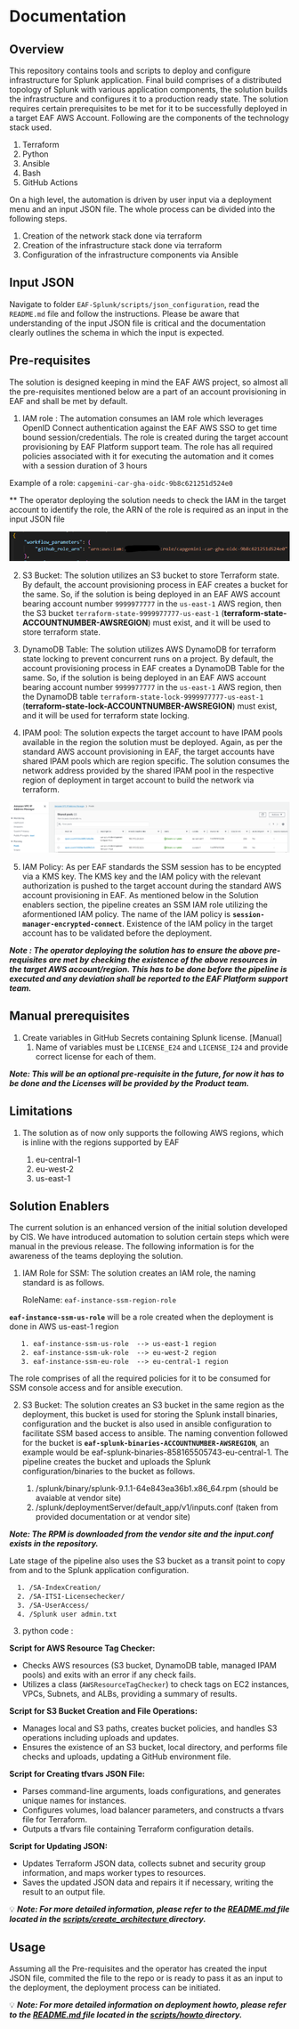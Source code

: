 # Documentation

## Overview

This repository contains tools and scripts to deploy and configure infrastructure for Splunk application. Final build comprises of a distributed topology of Splunk with various application components, the solution builds the infrastructure and configures it to a production ready state. The solution requires certain prerequisites to be met for it to be successfully deployed in a target EAF AWS Account.
Following are the components of the technology stack used.
1.	Terraform
2.	Python
3.	Ansible
4.	Bash
5.	GitHub Actions

On a high level, the automation is driven by user input via a deployment menu and an input JSON file. The whole process can be divided into the following steps.

1. Creation of the network stack done via terraform
2. Creation of the infrastructure stack done via terraform
3. Configuration of the infrastructure components via Ansible
 
## Input JSON

Navigate to folder `EAF-Splunk/scripts/json_configuration`, read the `README.md` file and follow the instructions. Please be aware that understanding of the input JSON file is critical and the documentation clearly outlines the schema in which the input is expected.

## Pre-requisites 

The solution is designed keeping in mind the EAF AWS project, so almost all the pre-requisites mentioned below are a part of an account provisioning in EAF and shall be met by default.

1.  IAM role :  The automation consumes an IAM role which leverages OpenID Connect authentication against the  EAF AWS SSO to get time bound session/credentials. The role is created during    the target account provisioning by EAF Platform support team. The role has all required policies associated with it for executing the automation and it comes with a session duration of 3 hours
                      
 Example of a role:  `capgemini-car-gha-oidc-9b8c621251d524e0`

** The operator deploying the solution needs to check the IAM in the target account to identify the role, the ARN of the role is required as an input in the input JSON file      
                           
   ![IAM Role](./imgs/oidc_role.png)

2.  S3 Bucket: The solution utilizes an S3 bucket to store Terraform state. By default, the account provisioning process in EAF creates a bucket for the same. So, if the solution is being deployed in an EAF AWS account bearing account number `9999977777` in the `us-east-1` AWS region, then the S3 bucket `terraform-state-9999977777-us-east-1` (**terraform-state-ACCOUNTNUMBER-AWSREGION**) must exist, and it will be used to store terraform state.

3. DynamoDB Table:  The solution utilizes AWS DynamoDB for terraform state locking to prevent concurrent runs on a project. By default, the account provisioning process in EAF creates a DynamoDB Table for the same. So, if the solution is being deployed in an EAF AWS account bearing account number `9999977777` in the `us-east-1` AWS region, then the DynamoDB table `terraform-state-lock-9999977777-us-east-1` (**terraform-state-lock-ACCOUNTNUMBER-AWSREGION**) must exist, and it will be used for terraform state locking.

4. IPAM pool:  The solution expects the target account to have IPAM pools available in the region the solution must be deployed. Again, as per the standard AWS account provisioning in EAF, the target accounts have shared IPAM pools which are region specific. The solution consumes the network address provided by the shared IPAM pool in the respective region of deployment in target account to build the network via terraform.

![IPAM_Pool](./imgs/ipam_pool.png)


5. IAM Policy: As per EAF standards the SSM session has to be encypted via a KMS key. The KMS key and the IAM policy with the relevant authorization is pushed to the target account during
   the standard AWS account provisioning in EAF. As mentioned below in the Solution enablers section, the pipeline creates an SSM IAM role utilizing the aformentioned IAM policy.
   The name of the IAM policy is **`session-manager-encrypted-connect`**. Existence of the IAM policy in the target account has to be validated before the deployment.



***Note : The operator deploying the solution has to ensure the above pre-requisites are met by checking the existence of the above resources in the target AWS account/region. This has to be done before the pipeline is executed and any deviation shall be reported to the EAF Platform support team.***

## Manual prerequisites

1. Create variables in GitHub Secrets containing Splunk license. [Manual]
   1. Name of variables must be `LICENSE_E24` and `LICENSE_I24` and provide correct license for each of them.

***Note: This will be an optional pre-requisite in the future, for now it has to be done and the Licenses will be provided by the Product team.***

## Limitations

1. The solution as of now only supports the following AWS regions, which is inline with the regions supported by EAF

    1. eu-central-1
    2. eu-west-2
    3. us-east-1


## Solution Enablers

The current solution is an enhanced version of the initial solution developed by CIS. We have introduced automation to solution certain steps which were manual in the previous release. The following information is for the awareness of the teams deploying the solution.

1. IAM Role for SSM: The solution creates an IAM role, the naming standard is as follows.
   
   RoleName: `eaf-instance-ssm-region-role`

**`eaf-instance-ssm-us-role`** will be a role created when the deployment is done in AWS us-east-1 region


       1. eaf-instance-ssm-us-role  --> us-east-1 region
       2. eaf-instance-ssm-uk-role  --> eu-west-2 region
       3. eaf-instance-ssm-eu-role  --> eu-central-1 region

The role comprises of all the required policies for it to be consumed for SSM console access and for ansible execution.

2. S3 Bucket:  The solution creates an S3 bucket in the same region as the deployment, this bucket is used for storing the Splunk install binaries, configuration and the bucket is also used in ansible configuration to facilitate
   SSM based access to ansible. The naming convention followed for the bucket is **`eaf-splunk-binaries-ACCOUNTNUMBER-AWSREGION`**, an example would be 
   eaf-splunk-binaries-858165505743-eu-central-1. The pipeline creates the bucket and uploads the Splunk configuration/binaries to the bucket as follows.

      1. /splunk/binary/splunk-9.1.1-64e843ea36b1.x86_64.rpm (should be avaiable at vendor site)
      2. /splunk/deploymentServer/default_app/v1/inputs.conf (taken from provided documentation or at vendor site)

***Note: The RPM is downloaded from the vendor site and the input.conf exists in the repository.***

Late stage of the pipeline also uses the S3 bucket as a transit point to copy from and to the Splunk application configuration.

      1. /SA-IndexCreation/
      2. /SA-ITSI-Licensechecker/
      3. /SA-UserAccess/
      4. /Splunk user admin.txt
3. python code :

**Script for AWS Resource Tag Checker:**
 
- Checks AWS resources (S3 bucket, DynamoDB table, managed IPAM pools) and exits with an error if any check fails.
- Utilizes a class (`AWSResourceTagChecker`) to check tags on EC2 instances, VPCs, Subnets, and ALBs, providing a summary of results.
 
**Script for S3 Bucket Creation and File Operations:**
 
- Manages local and S3 paths, creates bucket policies, and handles S3 operations including uploads and updates.
- Ensures the existence of an S3 bucket, local directory, and performs file checks and uploads, updating a GitHub environment file.
 
**Script for Creating tfvars JSON File:**
 
- Parses command-line arguments, loads configurations, and generates unique names for instances.
- Configures volumes, load balancer parameters, and constructs a tfvars file for Terraform.
- Outputs a tfvars file containing Terraform configuration details.
 
**Script for Updating JSON:**
 
- Updates Terraform JSON data, collects subnet and security group information, and maps worker types to resources.
- Saves the updated JSON data and repairs it if necessary, writing the result to an output file.

:bulb: ***Note: For more detailed information, please refer to the <ins> README.md </ins> file located in the <ins> scripts/create_architecture </ins> directory.***

 ## Usage

 Assuming all the Pre-requisites and the operator has created the input JSON file, commited the file to the repo or is ready to pass it as an 
 input to the deployment, the deployment process can be initiated. 

 :bulb: ***Note: For more detailed information on deployment howto, please refer to the <ins> README.md </ins> file located in the <ins> scripts/howto </ins> directory.***